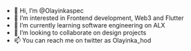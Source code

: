 - 👋 Hi, I’m @Olayinkaspec
- 👀 I’m interested in Frontend development, Web3 and Flutter
- 🌱 I’m currently learning software engineering on ALX
- 💞️ I’m looking to collaborate on design projects
- 📫 You can reach me on twitter as Olayinka_hod

<!---
Olayinkaspec/Olayinkaspec is a ✨ special ✨ repository because its `README.md` (this file) appears on your GitHub profile.
You can click the Preview link to take a look at your changes.
--->
